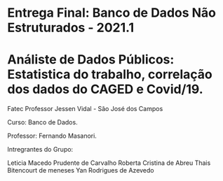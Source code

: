 # Entrega Final: Banco de Dados Não Estruturados - 2021.1

# Análiste de Dados Públicos: Estatistica do trabalho, correlação dos dados do CAGED e Covid/19. 

Fatec Professor Jessen Vidal - São José dos Campos

Curso: Banco de Dados.

Professor: Fernando Masanori.

Intregrantes do Grupo:

Leticia Macedo Prudente de Carvalho
Roberta Cristina de Abreu
Thais Bitencourt de meneses
Yan Rodrigues de Azevedo
